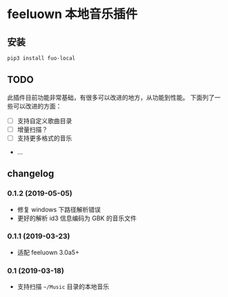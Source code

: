 # feeluown 本地音乐插件

## 安装

```sh
pip3 install fuo-local
```

## TODO

此插件目前功能非常基础，有很多可以改进的地方，从功能到性能。
下面列了一些可以改进的方面：

- [ ] 支持自定义歌曲目录
- [ ] 增量扫描？
- [ ] 支持更多格式的音乐
- ...

## changelog

### 0.1.2 (2019-05-05)
- 修复 windows 下路径解析错误
- 更好的解析 id3 信息编码为 GBK 的音乐文件

### 0.1.1 (2019-03-23)
- 适配 feeluown 3.0a5+

### 0.1 (2019-03-18)
- 支持扫描 `~/Music` 目录的本地音乐
